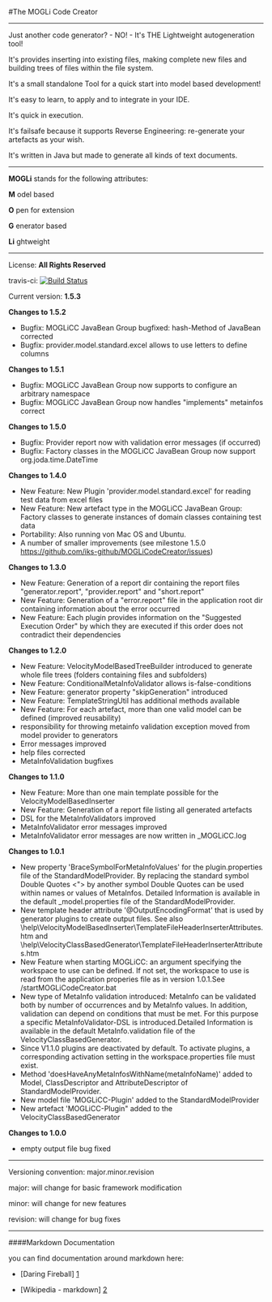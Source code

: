 ﻿#The MOGLi Code Creator   

* * *

Just another code generator? - NO! - It's THE Lightweight autogeneration tool! 

It's provides inserting into existing files, making complete new files and building trees of files within the file system.

It's a small standalone Tool for a quick start into model based development!

It's easy to learn, to apply and to integrate in your IDE.

It's quick in execution.

It's failsafe because it supports Reverse Engineering: re-generate your artefacts as your wish.

It's written in Java but made to generate all kinds of text documents.

* * *

**MOGLi** stands for the following attributes: 

**M**  odel based

**O**  pen for extension

**G**  enerator based

**Li**  ghtweight  


* * *

License: **All Rights Reserved**

travis-ci: [![Build Status](https://travis-ci.org/iks-github/MOGLiCodeCreator.png?branch=master)](https://travis-ci.org/iks-github/MOGLiCodeCreator)

Current version: **1.5.3**

**Changes to 1.5.2**
- Bugfix: MOGLiCC JavaBean Group bugfixed: hash-Method of JavaBean corrected
- Bugfix: provider.model.standard.excel allows to use letters to define columns

**Changes to 1.5.1**
- Bugfix: MOGLiCC JavaBean Group now supports to configure an arbitrary namespace
- Bugfix: MOGLiCC JavaBean Group now handles "implements" metainfos correct

**Changes to 1.5.0**
- Bugfix: Provider report now with validation error messages (if occurred)
- Bugfix: Factory classes in the MOGLiCC JavaBean Group now support org.joda.time.DateTime

**Changes to 1.4.0**
- New Feature: New Plugin 'provider.model.standard.excel' for reading test data from excel files
- New Feature: New artefact type in the MOGLiCC JavaBean Group: Factory classes to generate instances of domain classes containing test data
- Portability: Also running von Mac OS and Ubuntu.
- A number of smaller improvements (see milestone 1.5.0 https://github.com/iks-github/MOGLiCodeCreator/issues)

**Changes to 1.3.0**
- New Feature: Generation of a report dir containing the report files "generator.report", "provider.report" and "short.report"
- New Feature: Generation of a "error.report" file in the application root dir containing information about the error occurred
- New Feature: Each plugin provides information on the "Suggested Execution Order" by which they are executed if this order does not contradict their dependencies

**Changes to 1.2.0**
- New Feature: VelocityModelBasedTreeBuilder introduced to generate whole file trees (folders containing files and subfolders)
- New Feature: ConditionalMetaInfoValidator allows is-false-conditions
- New Feature: generator property "skipGeneration" introduced
- New Feature: TemplateStringUtil has additional methods available
- New Feature: For each artefact, more than one valid model can be defined (improved reusability)
- responsibility for throwing metainfo validation exception moved from model provider to generators
- Error messages improved
- help files corrected
- MetaInfoValidation bugfixes

**Changes to 1.1.0**
- New Feature: More than one main template possible for the VelocityModelBasedInserter
- New Feature: Generation of a report file listing all generated artefacts
- DSL for the MetaInfoValidators improved
- MetaInfoValidator error messages improved
- MetaInfoValidator error messages are now written in _MOGLiCC.log


**Changes to 1.0.1**
- New property 'BraceSymbolForMetaInfoValues' for the plugin.properties file of the StandardModelProvider. By replacing the standard symbol Double Quotes <"> by another symbol Double Quotes can be used within names or values of MetaInfos. Detailed Information is available in the default _model.properties file of the StandardModelProvider.
- New template header attribute '@OutputEncodingFormat' that is used by generator plugins to create output files. See also <root dir>\help\VelocityModelBasedInserter\TemplateFileHeaderInserterAttributes.htm and <root dir>\help\VelocityClassBasedGenerator\TemplateFileHeaderInserterAttributes.htm
- New Feature when starting MOGLiCC: an argument specifying the workspace to use can be defined. If not set, the workspace to use is read from the application properies file as in version 1.0.1.See <rootDir>/startMOGLiCodeCreator.bat
- New type of MetaInfo validation introduced: MetaInfo can be validated both by number of occurrences and by MetaInfo values. In addition, validation can depend on conditions that must be met. For this purpose a specific MetaInfoValidator-DSL is introduced.Detailed Information is available in the default MetaInfo.validation file of the VelocityClassBasedGenerator.
- Since V1.1.0 plugins are deactivated by default. To activate plugins, a corresponding activation setting in the workspace.properties file must exist.
- Method 'doesHaveAnyMetaInfosWithName(metaInfoName)' added to Model, ClassDescriptor and AttributeDescriptor of StandardModelProvider.
- New model file 'MOGLiCC-Plugin' added to the StandardModelProvider
- New artefact 'MOGLiCC-Plugin" added to the VelocityClassBasedGenerator 

**Changes to 1.0.0**
- empty output file bug fixed

* * *


Versioning convention: major.minor.revision

major:    will change for basic framework modification

minor:    will change for new features

revision: will change for bug fixes


* * *


####Markdown Documentation

you can find documentation around markdown here:
- [Daring Fireball] [1]
- [Wikipedia - markdown] [2]

  [1]: http://daringfireball.net/projects/markdown/syntax
  [2]: http://en.wikipedia.org/wiki/Markdown
